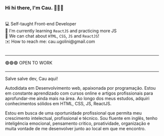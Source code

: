 <h3>Hi hi there, I'm Cau. 🙋🏻‍♀️</h3> 
<br>
💻 Self-taught Front-end Developer <br>
🌱 I'm currently learning <code>ReactJS</code> and practicing more JS <br>
💬 We can chat about <code>HTML</code>, <code>CSS</code>, <code>JS</code> and <code>ReactJS</code>! <br>
✉️ How to reach me: cau.ugolini@gmail.com <br>
<br>
<hr>
  
🟢🟢🟢 OPEN TO WORK

<hr>

Salve salve dev, Cau aqui!

Autodidata em Desenvolvimento web, apaixonada por programação.
Estou em constante aprendizado com cursos online e artigos profissionais para aprofundar-me ainda mais na área.
Ao longo dos meus estudos, adquiri conhecimentos sólidos em HTML, CSS, JS, ReactJS.

Estou em busca de uma oportunidade profissional que permita meu crescimento intelectual, profissional e técnico.
Sou fluente em inglês, tenho inteligência emocional, pensamento critico, proatividade, organização e muita vontade de me desenvolver junto ao local em que me encontro.

  


